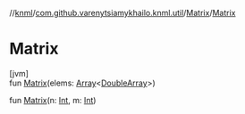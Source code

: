 //[knml](../../../index.md)/[com.github.varenytsiamykhailo.knml.util](../index.md)/[Matrix](index.md)/[Matrix](-matrix.md)

# Matrix

[jvm]\
fun [Matrix](-matrix.md)(elems: [Array](https://kotlinlang.org/api/latest/jvm/stdlib/kotlin/-array/index.html)&lt;[DoubleArray](https://kotlinlang.org/api/latest/jvm/stdlib/kotlin/-double-array/index.html)&gt;)

fun [Matrix](-matrix.md)(n: [Int](https://kotlinlang.org/api/latest/jvm/stdlib/kotlin/-int/index.html), m: [Int](https://kotlinlang.org/api/latest/jvm/stdlib/kotlin/-int/index.html))
